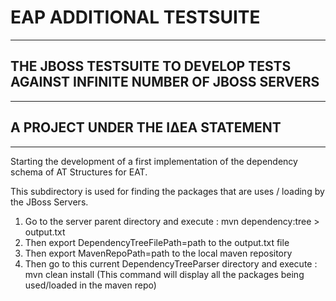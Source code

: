 # EAP ADDITIONAL TESTSUITE
--------------------------
## THE JBOSS TESTSUITE TO DEVELOP TESTS AGAINST INFINITE NUMBER OF JBOSS SERVERS
--------------------------------------------------------------------------------
## A PROJECT UNDER THE ΙΔΕΑ STATEMENT
--------------------------------------

Starting the development of a first implementation of the dependency schema of AT Structures for EAT.

This subdirectory is used for finding the packages that are uses / loading by the JBoss Servers.


1. Go to the server parent directory and execute : mvn dependency:tree > output.txt
2. Then export DependencyTreeFilePath=path to the output.txt file
3. Then export MavenRepoPath=path to the local maven repository
4. Then go to this current DependencyTreeParser directory and execute : mvn clean install (This command will display all the packages being used/loaded in the maven repo)
